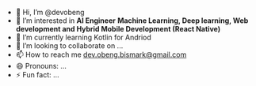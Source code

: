 - 👋 Hi, I’m @devobeng
- 👀 I’m interested in <strong>AI Engineer</strong> <strong>Machine Learning, Deep learning, Web development and Hybrid Mobile Development (React Native)</strong>
- 🌱 I’m currently learning Kotlin for Andriod
- 💞️ I’m looking to collaborate on ...
- 📫 How to reach me dev.obeng.bismark@gmail.com
- 😄 Pronouns: ...
- ⚡ Fun fact: ...

<!---
devobeng/devobeng is a ✨ special ✨ repository because its `README.md` (this file) appears on your GitHub profile.
You can click the Preview link to take a look at your changes.
--->
